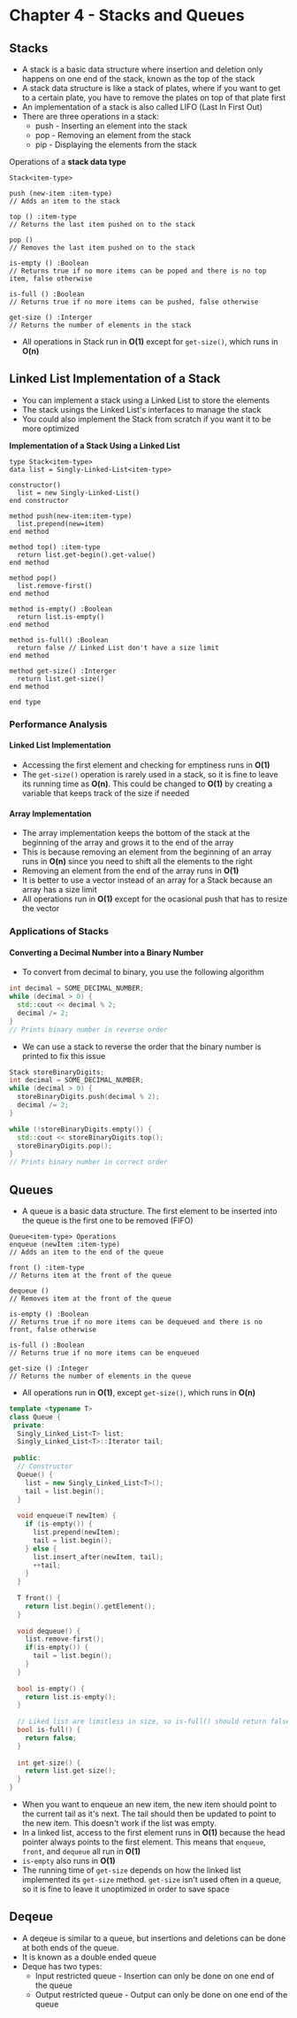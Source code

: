 # Chapter 4 - Stacks and Queues

## Stacks
* A stack is a basic data structure where insertion and deletion only happens on one end of the stack, known as the top of the stack
* A stack data structure is like a stack of plates, where if you want to get to a certain plate, you have to remove the plates on top of that plate first
* An implementation of a stack is also called LIFO (Last In First Out)
* There are three operations in a stack:
  * push - Inserting an element into the stack
  * pop - Removing an element from the stack
  * pip - Displaying the elements from the stack

Operations of a **stack data type**
```
Stack<item-type>

push (new-item :item-type)
// Adds an item to the stack

top () :item-type
// Returns the last item pushed on to the stack

pop ()
// Removes the last item pushed on to the stack

is-empty () :Boolean
// Returns true if no more items can be poped and there is no top item, false otherwise

is-full () :Boolean
// Returns true if no more items can be pushed, false otherwise

get-size () :Interger
// Returns the number of elements in the stack
```
  * All operations in Stack run in **O(1)** except for ```get-size()```, which runs in **O(n)**

## Linked List Implementation of a Stack
* You can implement a stack using a Linked List to store the elements
* The stack usings the Linked List's interfaces to manage the stack
* You could also implement the Stack from scratch if you want it to be more optimized

**Implementation of a Stack Using a Linked List**
```
type Stack<item-type>
data list = Singly-Linked-List<item-type>

constructor()
  list = new Singly-Linked-List()
end constructor

method push(new-item:item-type)
  list.prepend(new=item)
end method

method top() :item-type
  return list.get-begin().get-value()
end method

method pop()
  list.remove-first()
end method

method is-empty() :Boolean
  return list.is-empty()
end method

method is-full() :Boolean
  return false // Linked List don't have a size limit
end method

method get-size() :Interger
  return list.get-size()
end method

end type
```

### Performance Analysis
#### Linked List Implementation
* Accessing the first element and checking for emptiness runs in **O(1)**
* The ```get-size()``` operation is rarely used in a stack, so it is fine to leave its running time as **O(n)**. This could be changed to **O(1)** by creating a variable that keeps track of the size if needed
#### Array Implementation
* The array implementation keeps the bottom of the stack at the beginning of the array and grows it to the end of the array
* This is because removing an element from the beginning of an array runs in **O(n)** since you need to shift all the elements to the right
* Removing an element from the end of the array runs in **O(1)**
* It is better to use a vector instead of an array for a Stack because an array has a size limit
* All operations run in **O(1)** except for the ocasional push that has to resize the vector

### Applications of Stacks
#### Converting a Decimal Number into a Binary Number
* To convert from decimal to binary, you use the following algorithm
```cpp
int decimal = SOME_DECIMAL_NUMBER;
while (decimal > 0) {
  std::cout << decimal % 2;
  decimal /= 2;
}
// Prints binary number in reverse order
```
* We can use a stack to reverse the order that the binary number is printed to fix this issue
```cpp
Stack storeBinaryDigits;
int decimal = SOME_DECIMAL_NUMBER;
while (decimal > 0) {
  storeBinaryDigits.push(decimal % 2);
  decimal /= 2;
}

while (!storeBinaryDigits.empty()) {
  std::cout << storeBinaryDigits.top();
  storeBinaryDigits.pop();
}
// Prints binary number in correct order
```

## Queues
* A queue is a basic data structure. The first element to be inserted into the queue is the first one to be removed (FIFO)

```
Queue<item-type> Operations
enqueue (newItem :item-type)
// Adds an item to the end of the queue

front () :item-type
// Returns item at the front of the queue

dequeue ()
// Removes item at the front of the queue

is-empty () :Boolean
// Returns true if no more items can be dequeued and there is no front, false otherwise

is-full () :Boolean
// Returns true if no more items can be enqueued

get-size () :Integer
// Returns the number of elements in the queue
```
  * All operations run in **O(1)**, except ```get-size()```, which runs in **O(n)**

```cpp
template <typename T>
class Queue {
 private:
  Singly_Linked_List<T> list;
  Singly_Linked_List<T>::Iterator tail;
  
 public:
  // Constructor
  Queue() {
    list = new Singly_Linked_List<T>();
    tail = list.begin();
  }
  
  void enqueue(T newItem) {
    if (is-empty()) {
      list.prepend(newItem);
      tail = list.begin();
    } else {
      list.insert_after(newItem, tail);
      ++tail;
    }
  }
  
  T front() {
    return list.begin().getElement();
  }
  
  void dequeue() {
    list.remove-first();
    if(is-empty()) {
      tail = list.begin();
    }
  }
  
  bool is-empty() {
    return list.is-empty();
  }
  
  // Liked list are limitless in size, so is-full() should return false
  bool is-full() {
    return false;
  }
  
  int get-size() {
    return list.get-size();
  }
}
```
* When you want to enqueue an new item, the new item should point to the current tail as it's next. The tail should then be updated to point to the new item. This doesn't work if the list was empty.
* In a linked list, access to the first element runs in **O(1)** because the head pointer always points to the first element. This means that ```enqueue```, ```front```, and ```dequeue``` all run in **O(1)**
* ```is-empty``` also runs in **O(1)**
* The running time of ```get-size``` depends on how the linked list implemented its ```get-size``` method. ```get-size``` isn't used often in a queue, so it is fine to leave it unoptimized in order to save space

## Deqeue
* A deqeue is similar to a queue, but insertions and deletions can be done at both ends of the queue.
* It is known as a double ended queue
* Deque has two types:
  * Input restricted queue - Insertion can only be done on one end of the queue
  * Output restricted queue - Output can only be done on one end of the queue
